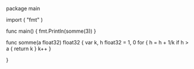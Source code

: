 package main

import (
	"fmt"
)

func main() {
	fmt.Println(somme(3))
}

func somme(a  float32) float32 {
	var k, h float32 = 1, 0
	for {
		h = h + 1/k
		if h > a {
			return k
		}
		k++
	}
	
}

